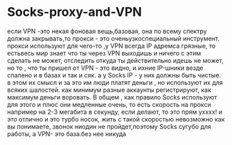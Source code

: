 # Socks-proxy-and-VPN 
если VPN -это некая фоновая вещь,базовая, она по всему спектру должна закрывать,то прокси - это оченьузкоспециальный  инструмент. прокси  используют для чего-то  ,у VPN  всегда IP адремса грязные, то естьвесь мир знает что ты через VPN   выходишь и ничего  с   этим сделать не              может,        отследить откуда ты  действительно идешь не   может, но  то , что ты пришел от VPN - это видно, и ихние IP-шники везде спалено и в базах и так и сяк. а у Socks IP - у них должны быть чистые. в этом их смысл и за это им люди платят деньги , но используют их для всяких шалостей. как минимум разные аккаунты регистрируют, как максимум деньги воровать. В общем , как правило Socks используют для этого и плюс они медленные очень, то есть скорость на прокси например на 2-3 мегабита в секунду, если делают, то это прям ухххх!
и это отлично и это турбо носок, жить с такой скоростью невозможно как вы понимаете, звонок ниодин не пройдет,поэтому Socks сугубо для работы, а VPN- это база.без нее никуда         